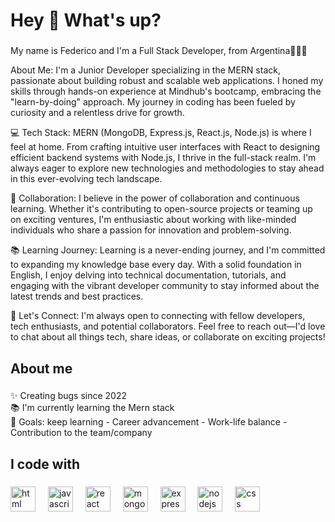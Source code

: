 <h1 align="left">Hey 👋 What's up?</h1>

###

<p align="left">My name is Federico and I'm a Full Stack Developer, from Argentina🩵🤍🩵</p>

<p align="left">About Me:
I'm a Junior Developer specializing in the MERN stack, passionate about building robust and scalable web applications. I honed my skills through hands-on experience at Mindhub's bootcamp, embracing the "learn-by-doing" approach. My journey in coding has been fueled by curiosity and a relentless drive for growth.</p>

<p align="left">💻 Tech Stack:
MERN (MongoDB, Express.js, React.js, Node.js) is where I feel at home. From crafting intuitive user interfaces with React to designing efficient backend systems with Node.js, I thrive in the full-stack realm. I'm always eager to explore new technologies and methodologies to stay ahead in this ever-evolving tech landscape.</p>

<p align="left">🌟 Collaboration:
I believe in the power of collaboration and continuous learning. Whether it's contributing to open-source projects or teaming up on exciting ventures, I'm enthusiastic about working with like-minded individuals who share a passion for innovation and problem-solving.</p>

<p align="left">📚 Learning Journey:
Learning is a never-ending journey, and I'm committed to expanding my knowledge base every day. With a solid foundation in English, I enjoy delving into technical documentation, tutorials, and engaging with the vibrant developer community to stay informed about the latest trends and best practices.</p>

<p align="left">🔗 Let's Connect:
I'm always open to connecting with fellow developers, tech enthusiasts, and potential collaborators. Feel free to reach out—I'd love to chat about all things tech, share ideas, or collaborate on exciting projects!</p>

###

<h2 align="left">About me</h2>

###

<p align="left">✨ Creating bugs since 2022<br>📚 I'm currently learning the Mern stack<br>🎯 Goals: keep learning - Career advancement - Work-life balance - Contribution to the team/company<br></p>

###

<h2 align="left">I code with</h2>

###

<div align="left">
  <img src="https://www.svgrepo.com/show/7866/html.svg" height="40" alt="html logo"  />
  <img width="12" />
  <img src="https://cdn.jsdelivr.net/gh/devicons/devicon/icons/javascript/javascript-original.svg" height="40" alt="javascript logo"  />
  <img width="12" />
  <img src="https://cdn.jsdelivr.net/gh/devicons/devicon/icons/react/react-original.svg" height="40" alt="react logo"  />
  <img width="12" />
  <img src="https://www.svgrepo.com/show/354090/mongodb.svg" height="40" alt="mongo logo"  />
  <img width="12" />
  <img src="https://miro.medium.com/v2/resize:fit:1200/1*zwbpI_WsKDzEjyqoUkwHSQ.png" height="40" alt="express logo"  />
  <img width="12" />
  <img src="https://cdn.jsdelivr.net/gh/devicons/devicon/icons/nodejs/nodejs-original.svg" height="40" alt="nodejs logo"  />
  <img width="12" />
  <img src="https://www.svgrepo.com/show/102011/css-3.svg" height="40" alt="css logo"  />
</div>

###
